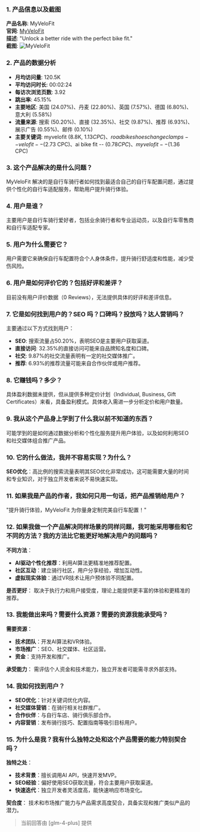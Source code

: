 ### 1. 产品信息以及截图

**产品名称**: MyVeloFit  
**官网**: [MyVeloFit](https://myvelofit.com)  
**描述**: "Unlock a better ride with the perfect bike fit."  
**截图**: ![MyVeloFit](https://cdn-images.toolify.ai/170349910628624630.jpg)

### 2. 产品的数据分析

- **月均访问量**: 120.5K
- **平均访问时长**: 00:02:24
- **每访次浏览页数**: 3.92
- **跳出率**: 45.15%
- **主要地区**: 美国 (24.07%)、丹麦 (22.80%)、英国 (7.57%)、德国 (6.80%)、意大利 (5.58%)
- **流量来源**: 搜索 (50.20%)、直接 (32.35%)、社交 (9.87%)、推荐 (6.93%)、展示广告 (0.55%)、邮件 (0.10%)
- **主要关键词**: myvelofit (8.8K, $1.13 CPC)、road bike shoes change clamps -- velo fit -- ($2.73 CPC)、ai bike fit -- ($0.78 CPC)、my velo fit -- ($1.36 CPC)

### 3. 这个产品解决的是什么问题？

MyVeloFit 解决的是自行车骑行者如何找到最适合自己的自行车配置问题，通过提供个性化的自行车适配服务，帮助用户提升骑行体验。

### 4. 用户是谁？

主要用户是自行车骑行爱好者，包括业余骑行者和专业运动员，以及自行车零售商和自行车适配专家。

### 5. 用户为什么需要它？

用户需要它来确保自行车配置符合个人身体条件，提升骑行舒适度和性能，减少受伤风险。

### 6. 用户是如何评价它的？包括好评和差评？

目前没有用户评价数据（0 Reviews），无法提供具体的好评和差评信息。

### 7. 它是如何找到用户的？SEO 吗？口碑吗？投放吗？达人营销吗？

主要通过以下方式找到用户：
- **SEO**: 搜索流量占50.20%，表明SEO是主要用户获取渠道。
- **直接访问**: 32.35%的直接访问可能来自品牌知名度和口碑。
- **社交**: 9.87%的社交流量表明有一定的社交媒体推广。
- **推荐**: 6.93%的推荐流量可能来自合作伙伴或用户推荐。

### 8. 它赚钱吗？多少？

具体盈利数据未提供，但从提供多种定价计划（Individual, Business, Gift Certificates）来看，具备盈利模式。具体收入需进一步分析定价和用户数量。

### 9. 我从这个产品身上学到了什么我以前不知道的东西？

可能学到的是如何通过数据分析和个性化服务提升用户体验，以及如何利用SEO和社交媒体组合推广产品。

### 10. 它的什么做法，我并不容易实现？为什么？

**SEO优化**：高比例的搜索流量表明其SEO优化非常成功，这可能需要大量的时间和专业知识，对于独立开发者来说不易快速实现。

### 11. 如果我是产品的作者，我如何只用一句话，把产品推销给用户？

"提升骑行体验，MyVeloFit 为你量身定制完美自行车配置！"

### 12. 如果我做一个产品解决同样场景的同样问题，我可能采用哪些和它不同的方法？我的方法比它能更好地解决用户的问题吗？

**不同方法**：
- **AI驱动个性化推荐**：利用AI算法更精准地推荐配置。
- **社区互动**：建立骑行社区，用户分享经验，增加互动性。
- **虚拟现实体验**：通过VR技术让用户预体验不同配置。

**是否更好**：
取决于执行力和用户接受度，理论上能提供更丰富的体验和更精准的推荐。

### 13. 我能做出来吗？需要什么资源？需要的资源我能承受吗？

**需要资源**：
- **技术团队**：开发AI算法和VR体验。
- **市场推广**：SEO、社交媒体、社区运营。
- **资金**：支持开发和推广。

**承受能力**：
需评估个人资金和技术能力，独立开发者可能需寻求外部支持。

### 14. 我如何找到用户？

- **SEO优化**：针对关键词优化内容。
- **社交媒体营销**：在骑行相关社群推广。
- **合作伙伴**：与自行车店、骑行俱乐部合作。
- **内容营销**：发布骑行技巧、配置指南等吸引目标用户。

### 15. 为什么是我？我有什么独特之处和这个产品需要的能力特别契合吗？

**独特之处**：
- **技术背景**：擅长调用AI API，快速开发MVP。
- **SEO经验**：偏好使用SEO获取流量，符合主要用户获取渠道。
- **快速迭代**：独立开发者灵活度高，能快速响应市场变化。

**契合度**：
技术和市场推广能力与产品需求高度契合，具备实现和推广类似产品的潜力。

> 当前回答由 [glm-4-plus] 提供